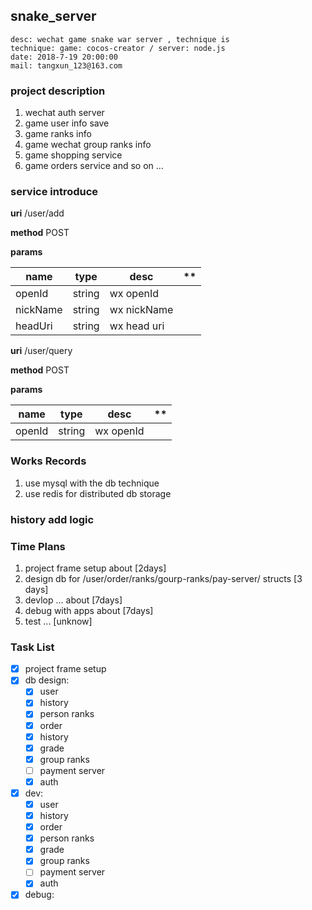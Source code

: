 ## snake_server 

````
desc: wechat game snake war server , technique is 
technique: game: cocos-creator / server: node.js
date: 2018-7-19 20:00:00
mail: tangxun_123@163.com
````
	
### project description

1. wechat auth server
2. game user info save 
3. game ranks info 
4. game wechat group ranks info 
5. game shopping service 
6. game orders service 
	and so on ...


### service introduce



**uri** 		/user/add

**method** 		POST

**params**

|name|type|desc|**|
|---|---|---|---|
|openId|string|wx openId||
|nickName|string|wx nickName||
|headUri|string|wx head uri||


**uri**			/user/query

**method**		POST

**params**

|name|type|desc|**|
|---|---|---|---|
|openId|string|wx openId||

	


   

### Works Records

1. use mysql with the db technique
2. use redis for distributed db storage

### history add logic


### Time Plans
	
1. project frame setup about [2days]
2. design db for /user/order/ranks/gourp-ranks/pay-server/ structs [3 days]
3. devlop ... about [7days]
4. debug with apps about [7days] 
5. test ...	[unknow]

### Task List

- [x] project frame setup 
- [x] db design:
	- [x] user
	- [x] history 
	- [x] person ranks
	- [x] order
	- [x] history
	- [x] grade
	- [x] group ranks
	- [ ] payment server
	- [x] auth
- [x] dev:
	- [x] user
	- [x] history 
	- [x] order
	- [x] person ranks
	- [x] grade
	- [x] group ranks
	- [ ] payment server
	- [x] auth
- [x] debug:
